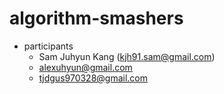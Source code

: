 # algorithm-smashers
- participants
    - Sam Juhyun Kang (kjh91.sam@gmail.com)
    - alexuhyun@gmail.com
    - tjdgus970328@gmail.com